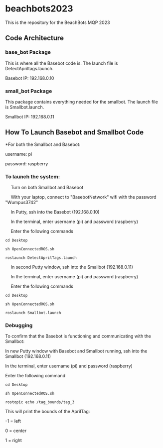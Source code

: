 # beachbots2023
This is the repository for the BeachBots MQP 2023

## Code Architecture

### base_bot Package
This is where all the Basebot code is. The launch file is DetectApriltags.launch. 

Basebot IP: 192.168.0.10

### small_bot Package
This package contains everything needed for the smallbot. The launch file is Smallbot.launch.

Smallbot IP: 192.168.0.11

## How To Launch Basebot and Smallbot Code
*For both the Smallbot and Basebot:

username: pi

password: raspberry



### To launch the system:

&emsp; Turn on both Smallbot and Basebot

&emsp; With your laptop, connect to "BasebotNetwork" wifi with the password "Wumpus3742"
  
&emsp; In Putty, ssh into the Basebot (192.168.0.10)
  
&emsp; In the terminal, enter username (pi) and password (raspberry)
  
&emsp; Enter the following commands
  
  ```
  cd Desktop
  ```
  ```
  sh OpenConnectedROS.sh
  ```
  ```
  roslaunch DetectAprilTags.launch
  ```
  
&emsp; In second Putty window, ssh into the Smallbot (192.168.0.11)
  
&emsp; In the terminal, enter username (pi) and password (raspberry)
  
&emsp; Enter the following commands
  
  ```
  cd Desktop
  ```
  ```
  sh OpenConnectedROS.sh
  ```
  ```
  roslaunch Smallbot.launch
  ```
  
### Debugging
To confirm that the Basebot is functioning and communicating with the Smallbot:

In new Putty window with Basebot and Smallbot running, ssh into the Smallbot (192.168.0.11)

In the terminal, enter username (pi) and password (raspberry)

Enter the following command

  ```
  cd Desktop
  ```
  ```
  sh OpenConnectedROS.sh
  ```
  ```
  rostopic echo /tag_bounds/tag_3
  ```  
This will print the bounds of the AprilTag:

  -1 = left
  
  0 = center
  
  1 = right
